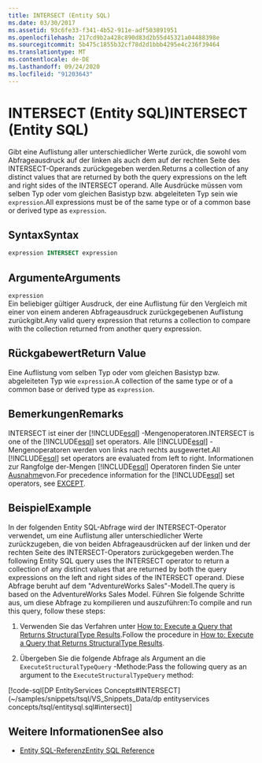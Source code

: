 ```yaml
---
title: INTERSECT (Entity SQL)
ms.date: 03/30/2017
ms.assetid: 93c6fe33-f341-4b52-911e-adf503891951
ms.openlocfilehash: 217cd9b2a428c890d83d2b55d45321a04488398e
ms.sourcegitcommit: 5b475c1855b32cf78d2d1bbb4295e4c236f39464
ms.translationtype: MT
ms.contentlocale: de-DE
ms.lasthandoff: 09/24/2020
ms.locfileid: "91203643"
---
```

# <a name="intersect-entity-sql"></a><span data-ttu-id="64b0c-102">INTERSECT (Entity SQL)</span><span class="sxs-lookup"><span data-stu-id="64b0c-102">INTERSECT (Entity SQL)</span></span>

<span data-ttu-id="64b0c-103">Gibt eine Auflistung aller unterschiedlicher Werte zurück, die sowohl vom Abfrageausdruck auf der linken als auch dem auf der rechten Seite des INTERSECT-Operands zurückgegeben werden.</span><span class="sxs-lookup"><span data-stu-id="64b0c-103">Returns a collection of any distinct values that are returned by both the query expressions on the left and right sides of the INTERSECT operand.</span></span> <span data-ttu-id="64b0c-104">Alle Ausdrücke müssen vom selben Typ oder vom gleichen Basistyp bzw. abgeleiteten Typ sein wie `expression`.</span><span class="sxs-lookup"><span data-stu-id="64b0c-104">All expressions must be of the same type or of a common base or derived type as `expression`.</span></span>  
  
## <a name="syntax"></a><span data-ttu-id="64b0c-105">Syntax</span><span class="sxs-lookup"><span data-stu-id="64b0c-105">Syntax</span></span>  
  
```sql  
expression INTERSECT expression  
```  
  
## <a name="arguments"></a><span data-ttu-id="64b0c-106">Argumente</span><span class="sxs-lookup"><span data-stu-id="64b0c-106">Arguments</span></span>  

 `expression`  
 <span data-ttu-id="64b0c-107">Ein beliebiger gültiger Ausdruck, der eine Auflistung für den Vergleich mit einer von einem anderen Abfrageausdruck zurückgegebenen Auflistung zurückgibt.</span><span class="sxs-lookup"><span data-stu-id="64b0c-107">Any valid query expression that returns a collection to compare with the collection returned from another query expression.</span></span>  
  
## <a name="return-value"></a><span data-ttu-id="64b0c-108">Rückgabewert</span><span class="sxs-lookup"><span data-stu-id="64b0c-108">Return Value</span></span>  

 <span data-ttu-id="64b0c-109">Eine Auflistung vom selben Typ oder vom gleichen Basistyp bzw. abgeleiteten Typ wie `expression`.</span><span class="sxs-lookup"><span data-stu-id="64b0c-109">A collection of the same type or of a common base or derived type as `expression`.</span></span>  
  
## <a name="remarks"></a><span data-ttu-id="64b0c-110">Bemerkungen</span><span class="sxs-lookup"><span data-stu-id="64b0c-110">Remarks</span></span>  

 <span data-ttu-id="64b0c-111">INTERSECT ist einer der [!INCLUDE[esql](../../../../../../includes/esql-md.md)] -Mengenoperatoren.</span><span class="sxs-lookup"><span data-stu-id="64b0c-111">INTERSECT is one of the [!INCLUDE[esql](../../../../../../includes/esql-md.md)] set operators.</span></span> <span data-ttu-id="64b0c-112">Alle [!INCLUDE[esql](../../../../../../includes/esql-md.md)] -Mengenoperatoren werden von links nach rechts ausgewertet.</span><span class="sxs-lookup"><span data-stu-id="64b0c-112">All [!INCLUDE[esql](../../../../../../includes/esql-md.md)] set operators are evaluated from left to right.</span></span> <span data-ttu-id="64b0c-113">Informationen zur Rangfolge der-Mengen [!INCLUDE[esql](../../../../../../includes/esql-md.md)] Operatoren finden Sie unter [Ausnahme](except-entity-sql.md)von.</span><span class="sxs-lookup"><span data-stu-id="64b0c-113">For precedence information for the [!INCLUDE[esql](../../../../../../includes/esql-md.md)] set operators, see [EXCEPT](except-entity-sql.md).</span></span>  
  
## <a name="example"></a><span data-ttu-id="64b0c-114">Beispiel</span><span class="sxs-lookup"><span data-stu-id="64b0c-114">Example</span></span>  

 <span data-ttu-id="64b0c-115">In der folgenden Entity SQL-Abfrage wird der INTERSECT-Operator verwendet, um eine Auflistung aller unterschiedlicher Werte zurückzugeben, die von beiden Abfrageausdrücken auf der linken und der rechten Seite des INTERSECT-Operators zurückgegeben werden.</span><span class="sxs-lookup"><span data-stu-id="64b0c-115">The following Entity SQL query uses the INTERSECT operator to return a collection of any distinct values that are returned by both the query expressions on the left and right sides of the INTERSECT operand.</span></span> <span data-ttu-id="64b0c-116">Diese Abfrage beruht auf dem "AdventureWorks Sales"-Modell.</span><span class="sxs-lookup"><span data-stu-id="64b0c-116">The query is based on the AdventureWorks Sales Model.</span></span> <span data-ttu-id="64b0c-117">Führen Sie folgende Schritte aus, um diese Abfrage zu kompilieren und auszuführen:</span><span class="sxs-lookup"><span data-stu-id="64b0c-117">To compile and run this query, follow these steps:</span></span>  
  
1. <span data-ttu-id="64b0c-118">Verwenden Sie das Verfahren unter [How to: Execute a Query that Returns StructuralType Results](../how-to-execute-a-query-that-returns-structuraltype-results.md).</span><span class="sxs-lookup"><span data-stu-id="64b0c-118">Follow the procedure in [How to: Execute a Query that Returns StructuralType Results](../how-to-execute-a-query-that-returns-structuraltype-results.md).</span></span>  
  
2. <span data-ttu-id="64b0c-119">Übergeben Sie die folgende Abfrage als Argument an die `ExecuteStructuralTypeQuery` -Methode:</span><span class="sxs-lookup"><span data-stu-id="64b0c-119">Pass the following query as an argument to the `ExecuteStructuralTypeQuery` method:</span></span>  
  
 [!code-sql[DP EntityServices Concepts#INTERSECT](~/samples/snippets/tsql/VS_Snippets_Data/dp entityservices concepts/tsql/entitysql.sql#intersect)]  
  
## <a name="see-also"></a><span data-ttu-id="64b0c-120">Weitere Informationen</span><span class="sxs-lookup"><span data-stu-id="64b0c-120">See also</span></span>

- [<span data-ttu-id="64b0c-121">Entity SQL-Referenz</span><span class="sxs-lookup"><span data-stu-id="64b0c-121">Entity SQL Reference</span></span>](entity-sql-reference.md)
